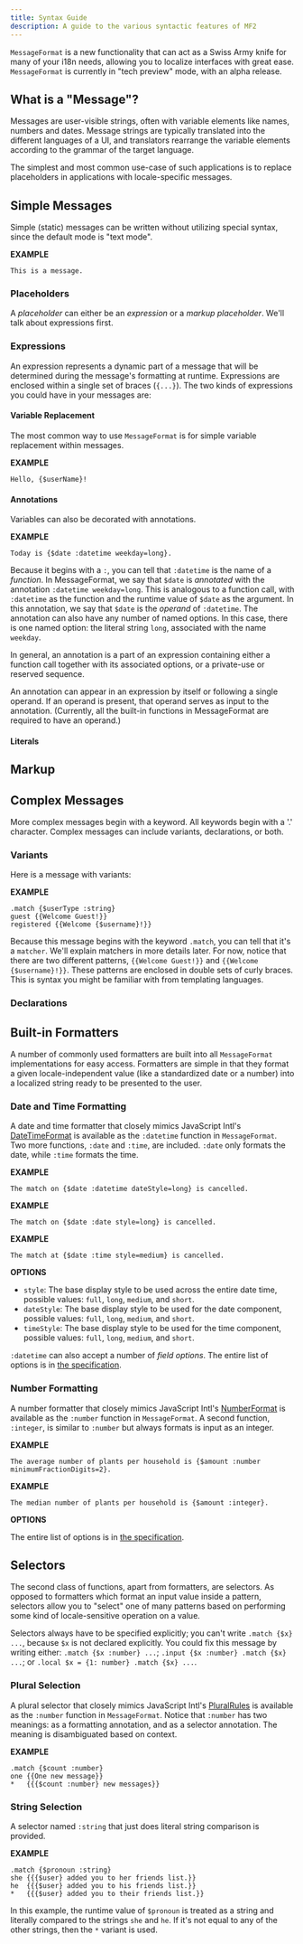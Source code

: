 ```yaml
---
title: Syntax Guide
description: A guide to the various syntactic features of MF2
---
```


`MessageFormat` is a new functionality that can act as a Swiss Army knife for many of your i18n needs, allowing you to localize interfaces with great ease. `MessageFormat` is currently in "tech preview" mode, with an alpha release.

## What is a "Message"?

Messages are user-visible strings, often with variable elements like names, numbers and dates. Message strings are typically translated into the different languages of a UI, and translators rearrange the variable elements according to the grammar of the target language.

The simplest and most common use-case of such applications is to replace placeholders in applications with locale-specific messages.

## Simple Messages

Simple (static) messages can be written without utilizing special syntax, since the default mode is "text mode".

**EXAMPLE**
```
This is a message.
```

### Placeholders

A _placeholder_ can either be an _expression_ or a _markup placeholder_. We'll talk about expressions first.

### Expressions

An expression represents a dynamic part of a message that will be determined during the message's formatting at runtime. Expressions are enclosed within a single set of braces (`{...}`). The two kinds of expressions you could have in your messages are:

#### Variable Replacement

The most common way to use `MessageFormat` is for simple variable replacement within messages.

**EXAMPLE**
```
Hello, {$userName}!
```

#### Annotations

Variables can also be decorated with annotations.

**EXAMPLE**
```
Today is {$date :datetime weekday=long}.
```

Because it begins with a `:`, you can tell that `:datetime` is the name of a _function_. In MessageFormat, we say that `$date` is _annotated_ with the annotation `:datetime weekday=long`. This is analogous to a function call, with `:datetime` as the function and the runtime value of `$date` as the argument. In this annotation, we say that `$date` is the _operand_ of `:datetime`. The annotation can also have any number of named options. In this case, there is one named option: the literal string `long`, associated with the name `weekday`.

In general, an annotation is a part of an expression containing either a function call together with its associated options, or a private-use or reserved sequence.

An annotation can appear in an expression by itself or following a single operand. If an operand is present, that operand serves as input to the annotation. (Currently, all the built-in functions in MessageFormat are required to have an operand.)

#### Literals


## Markup


## Complex Messages
More complex messages begin with a keyword. All keywords begin with a '.' character. Complex messages can include variants, declarations, or both.

### Variants

Here is a message with variants:

**EXAMPLE**
```
.match {$userType :string}
guest {{Welcome Guest!}}
registered {{Welcome {$username}!}}
```

Because this message begins with the keyword `.match`, you can tell that it's a `matcher`. We'll explain matchers in more details later. For now, notice that there are two different patterns, `{{Welcome Guest!}}` and `{{Welcome {$username}!}}`. These patterns are enclosed in double sets of curly braces. This is syntax you might be familiar with from templating languages.

### Declarations


## Built-in Formatters

A number of commonly used formatters are built into all `MessageFormat` implementations for easy access. Formatters are simple in that they format a given locale-independent value (like a standardized date or a number) into a localized string ready to be presented to the user.

### Date and Time Formatting

A date and time formatter that closely mimics JavaScript Intl's [DateTimeFormat](https://developer.mozilla.org/en-US/docs/Web/JavaScript/Reference/Global_Objects/Intl/DateTimeFormat) is available as the `:datetime` function in `MessageFormat`. Two more functions, `:date` and `:time`, are included. `:date` only formats the date, while `:time` formats the time.

**EXAMPLE**
```
The match on {$date :datetime dateStyle=long} is cancelled.
```

**EXAMPLE**
```
The match on {$date :date style=long} is cancelled.
```

**EXAMPLE**
```
The match at {$date :time style=medium} is cancelled.
```

**OPTIONS**
* `style`: The base display style to be used across the entire date time, possible values: `full`, `long`, `medium`, and `short`.
* `dateStyle`: The base display style to be used for the date component, possible values: `full`, `long`, `medium`, and `short`.
* `timeStyle`: The base display style to be used for the time component, possible values: `full`, `long`, `medium`, and `short`.

`:datetime` can also accept a number of _field options_. The entire list of options is in [the specification](https://github.com/unicode-org/message-format-wg/blob/main/spec/registry.md#the-datetime-function).

### Number Formatting

A number formatter that closely mimics JavaScript Intl's [NumberFormat](https://developer.mozilla.org/en-US/docs/Web/JavaScript/Reference/Global_Objects/Intl/NumberFormat) is available as the `:number` function in `MessageFormat`. A second function, `:integer`, is similar to `:number` but always formats is input as an integer.

**EXAMPLE**
```
The average number of plants per household is {$amount :number minimumFractionDigits=2}.
```

**EXAMPLE**
```
The median number of plants per household is {$amount :integer}.
```

**OPTIONS**

The entire list of options is in [the specification](https://github.com/unicode-org/message-format-wg/blob/main/spec/registry.md#the-number-function).

## Selectors

The second class of functions, apart from formatters, are selectors. As opposed to formatters which format an input value inside a pattern, selectors allow you to "select" one of many patterns based on performing some kind of locale-sensitive operation on a value.

Selectors always have to be specified explicitly; you can't write `.match {$x} ...`, because `$x` is not declared explicitly. You could fix this message by writing either: `.match {$x :number} ...`; `.input {$x :number} .match {$x} ...`; or `.local $x = {1: number} .match {$x} ...`.

### Plural Selection

A plural selector that closely mimics JavaScript Intl's [PluralRules](https://developer.mozilla.org/en-US/docs/Web/JavaScript/Reference/Global_Objects/Intl/PluralRules) is available as the `:number` function in `MessageFormat`. Notice that `:number` has two meanings: as a formatting annotation, and as a selector annotation. The meaning is disambiguated based on context.

**EXAMPLE**
```
.match {$count :number}
one {{One new message}}
*   {{{$count :number} new messages}}
```

### String Selection

A selector named `:string` that just does literal string comparison is provided.

**EXAMPLE**
```
.match {$pronoun :string}
she {{{$user} added you to her friends list.}}
he  {{{$user} added you to his friends list.}}
*   {{{$user} added you to their friends list.}}
```

In this example, the runtime value of `$pronoun` is treated as a string and literally compared to the strings `she` and `he`. If it's not equal to any of the other strings, then the `*` variant is used.
